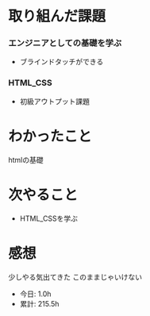 # 取り組んだ課題
### エンジニアとしての基礎を学ぶ
* ブラインドタッチができる
### HTML_CSS
* 初級アウトプット課題
# わかったこと
htmlの基礎
# 次やること
* HTML_CSSを学ぶ
# 感想
少しやる気出てきた
このままじゃいけない
* 今日: 1.0h
* 累計: 215.5h
